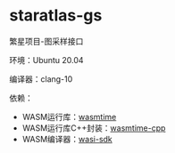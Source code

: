 # staratlas-gs

繁星项目-图采样接口

环境：Ubuntu 20.04

编译器：clang-10

依赖：
- WASM运行库：[wasmtime](https://github.com/bytecodealliance/wasmtime)
- WASM运行库C++封装：[wasmtime-cpp](https://github.com/bytecodealliance/wasmtime-cpp)
- WASM编译器：[wasi-sdk](https://github.com/WebAssembly/wasi-sdk)
